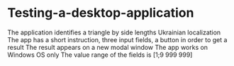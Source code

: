 # Testing-a-desktop-application
The application identifies a triangle by side lengths
Ukrainian localization
The app has a short instruction, three input fields, a button in order to get a result
The result appears on a new modal window
The app works on Windows OS only
The value range of the fields is [1;9 999 999]
